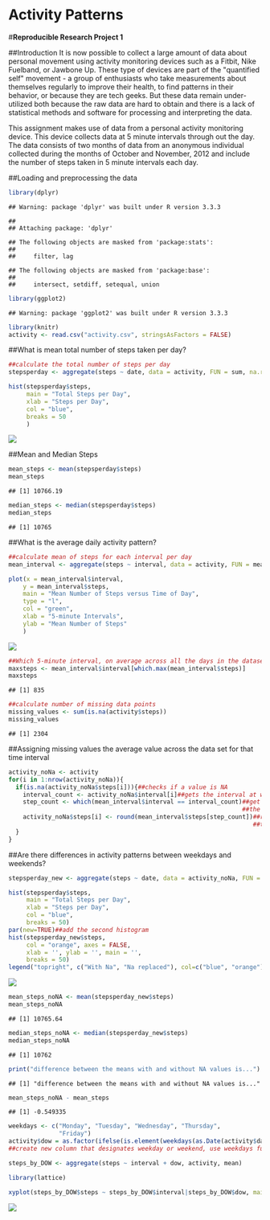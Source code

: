 # Activity Patterns
#**Reproducible Research Project 1**

##Introduction
It is now possible to collect a large amount of data about personal movement using activity monitoring devices such as a Fitbit, Nike Fuelband, or Jawbone Up. These type of devices are part of the "quantified self" movement - a group of enthusiasts who take measurements about themselves regularly to improve their health, to find patterns in their behavior, or because they are tech geeks. But these data remain under-utilized both because the raw data are hard to obtain and there is a lack of statistical methods and software for processing and interpreting the data.

This assignment makes use of data from a personal activity monitoring device. This device collects data at 5 minute intervals through out the day. The data consists of two months of data from an anonymous individual collected during the months of October and November, 2012 and include the number of steps taken in 5 minute intervals each day.

##Loading and preprocessing the data

```r
library(dplyr)
```

```
## Warning: package 'dplyr' was built under R version 3.3.3
```

```
## 
## Attaching package: 'dplyr'
```

```
## The following objects are masked from 'package:stats':
## 
##     filter, lag
```

```
## The following objects are masked from 'package:base':
## 
##     intersect, setdiff, setequal, union
```

```r
library(ggplot2)
```

```
## Warning: package 'ggplot2' was built under R version 3.3.3
```

```r
library(knitr)
activity <- read.csv("activity.csv", stringsAsFactors = FALSE)
```
##What is mean total number of steps taken per day?

```r
##calculate the total number of steps per day
stepsperday <- aggregate(steps ~ date, data = activity, FUN = sum, na.rm = TRUE)

hist(stepsperday$steps,
     main = "Total Steps per Day",
     xlab = "Steps per Day",
     col = "blue",
     breaks = 50
     )
```

![](PA1_template_files/figure-html/unnamed-chunk-2-1.png)<!-- -->

##Mean and Median Steps


```r
mean_steps <- mean(stepsperday$steps)
mean_steps
```

```
## [1] 10766.19
```

```r
median_steps <- median(stepsperday$steps)
median_steps
```

```
## [1] 10765
```

##What is the average daily activity pattern?

```r
##calculate mean of steps for each interval per day
mean_interval <- aggregate(steps ~ interval, data = activity, FUN = mean, na.rm = TRUE)

plot(x = mean_interval$interval, 
    y = mean_interval$steps, 
    main = "Mean Number of Steps versus Time of Day",
    type = "l", 
    col = "green",
    xlab = "5-minute Intervals",
    ylab = "Mean Number of Steps"
    )
```

![](PA1_template_files/figure-html/unnamed-chunk-4-1.png)<!-- -->

```r
##Which 5-minute interval, on average across all the days in the dataset, contains the maximum number of steps
maxsteps <- mean_interval$interval[which.max(mean_interval$steps)]
maxsteps
```

```
## [1] 835
```


```r
##calculate number of missing data points
missing_values <- sum(is.na(activity$steps))
missing_values
```

```
## [1] 2304
```
##Assigning missing values the average value across the data set for that time interval

```r
activity_noNa <- activity
for(i in 1:nrow(activity_noNa)){
  if(is.na(activity_noNa$steps[i])){##checks if a value is NA
    interval_count <- activity_noNa$interval[i]##gets the interval at where value is NA
    step_count <- which(mean_interval$interval == interval_count)##get the row number for that interval in the data set that calculated
                                                                 ##the means of each interval for the entire data set
    activity_noNa$steps[i] <- round(mean_interval$steps[step_count])##replace the NA value with the mean of that interval 
                                                                    ##the value is rounded since one cannot do a partial step
  }
}
```
##Are there differences in activity patterns between weekdays and weekends?

```r
stepsperday_new <- aggregate(steps ~ date, data = activity_noNa, FUN = sum)##calculate total number of steps per day for new data set

hist(stepsperday$steps,
     main = "Total Steps per Day",
     xlab = "Steps per Day",
     col = "blue",
     breaks = 50)
par(new=TRUE)##add the second histogram
hist(stepsperday_new$steps,
     col = "orange", axes = FALSE, 
     xlab = '', ylab = '', main = '',
     breaks = 50)
legend("topright", c("With Na", "Na replaced"), col=c("blue", "orange"), lwd=10)
```

![](PA1_template_files/figure-html/unnamed-chunk-7-1.png)<!-- -->

```r
mean_steps_noNA <- mean(stepsperday_new$steps)
mean_steps_noNA
```

```
## [1] 10765.64
```

```r
median_steps_noNA <- median(stepsperday_new$steps)
median_steps_noNA
```

```
## [1] 10762
```

```r
print("difference between the means with and without NA values is...")
```

```
## [1] "difference between the means with and without NA values is..."
```

```r
mean_steps_noNA - mean_steps
```

```
## [1] -0.549335
```


```r
weekdays <- c("Monday", "Tuesday", "Wednesday", "Thursday", 
              "Friday")
activity$dow = as.factor(ifelse(is.element(weekdays(as.Date(activity$date)),weekdays), "Weekday", "Weekend"))
##create new column that designates weekday or weekend, use weekdays function to convert date

steps_by_DOW <- aggregate(steps ~ interval + dow, activity, mean)

library(lattice)

xyplot(steps_by_DOW$steps ~ steps_by_DOW$interval|steps_by_DOW$dow, main="Average Steps per Day by Interval",xlab="Interval", ylab="Steps",layout=c(1,2), type="l")
```

![](PA1_template_files/figure-html/unnamed-chunk-8-1.png)<!-- -->



